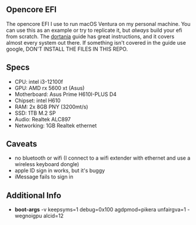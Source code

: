 ## Opencore EFI
The opencore EFI I use to run macOS Ventura on my personal machine. You can use this as an example or try to replicate it, but *always* build your efi from scratch. The [dortania](https://dortania.github.io/OpenCore-Install-Guide/) guide has great instructions, and it covers almost every system out there. If something isn't covered in the guide use google, DON'T INSTALL THE FILES IN THIS REPO.
## Specs
- CPU: intel i3-12100f
- GPU: AMD rx 5600 xt (Asus)
- Motherboard: Asus Prime H610I-PLUS D4
- Chipset: intel H610
- RAM: 2x 8GB PNY (3200mt/s)
- SSD: 1TB M.2 SP
- Audio: Realtek ALC897
- Networking: 1GB Realtek ethernet
## Caveats
- no bluetooth or wifi (I connect to a wifi extender with ethernet and use a wireless keyboard dongle)
- apple ID sign in works, but it's buggy
- iMessage fails to sign in
## Additional Info
- **boot-args** -v keepsyms=1 debug=0x100 agdpmod=pikera unfairgva=1 -wegnoigpu alcid=12